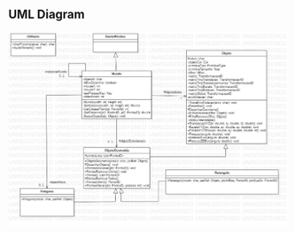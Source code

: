 ## UML Diagram

![uml-diagram](https://github.com/GCG-FURB/disciplinaCg_2022-2_not_equipe-02/blob/master/unidade_3/CG_N3/assets/N3-diagrama-UML.jpg)
